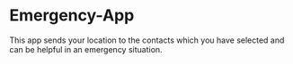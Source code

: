 # Emergency-App
This app sends your location to the contacts which you have selected and can be helpful in an emergency situation.
